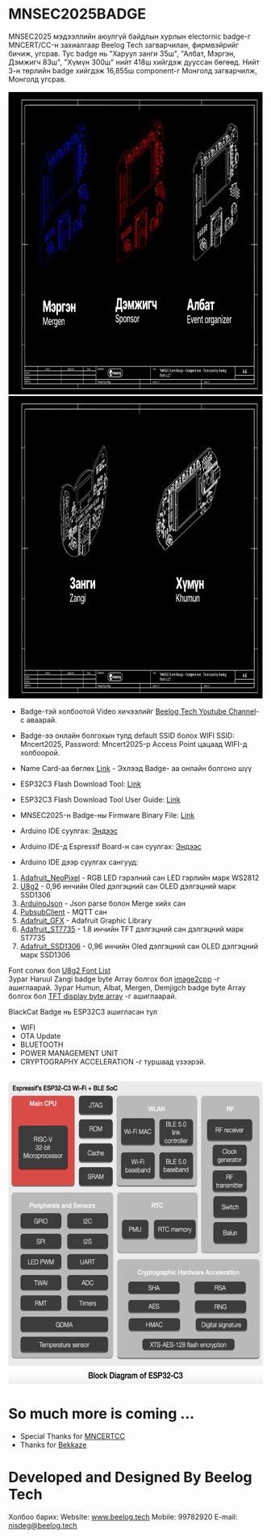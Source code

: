 # MNSEC2025BADGE
MNSEC2025 мэдээллийн аюулгүй байдлын хурлын electornic badge-г MNCERT/CC-н захиалгаар Beelog Tech загварчилан, фирмвэйрийг бичиж, угсрав. Тус badge нь "Харуул занги 35ш", "Албат, Мэргэн, Дэмжигч 83ш", "Хүмүн 300ш" нийт 418ш хийгдэж дууссан бөгөөд. Нийт 3-н төрлийн badge хийгдэж 16,855ш component-г Монголд загварчилж, Монголд угсрав.
<br>
<br> <img height = "600" src="User guide Image/2.png"/>
<br> <img height = "600" src="User guide Image/3.png"/><br>

* Badge-тэй холбоотой Video хичээлийг 
<a href="https://www.youtube.com/@BeelogTech">Beelog Tech Youtube Channel</a>-с аваарай.
* Badge-ээ онлайн болгохын тулд default SSID болох WIFI SSID: Mncert2025, Password: Mncert2025-р Access Point цацаад WIFI-д холбоорой.
* Name Card-аа бөглөх
<a href="https://103.168.179.124/">Link</a>  - Эхлээд Badge- аа онлайн болгоно шүү
* ESP32C3 Flash Download Tool: <a href="https://dl.espressif.com/public/flash_download_tool.zip">Link</a>
* ESP32C3 Flash Download Tool User Guide: <a href="https://docs.espressif.com/projects/esp-test-tools/en/latest/esp32c3/production_stage/tools/flash_download_tool.html">Link</a>
* MNSEC2025-н Badge-ны Firmware Binary File: <a href="Firmware/MNSEC2025/MNSEC2025.bin">Link</a>

* Arduino IDE суулгах: <a href="https://www.arduino.cc/en/software">Эндээс</a>
* Arduino IDE-д Espressif Board-н сан суулгах: <a href="https://randomnerdtutorials.com/installing-the-esp32-board-in-arduino-ide-windows-instructions">Эндээс</a>

* Arduino IDE дээр суулгах сангууд:
1. <a href="https://github.com/adafruit/Adafruit_NeoPixel">Adafruit_NeoPixel</a> - RGB LED гэрэлний сан LED гэрлийн марк WS2812
2. <a href="https://github.com/olikraus/U8g2_Arduino">U8g2</a> - 0,96 инчийн Oled дэлгэцний сан OLED дэлгэцний марк SSD1306
3. <a href="https://github.com/bblanchon/ArduinoJson">ArduinoJson</a>  - Json parse болон Merge хийх сан
4. <a href="https://github.com/knolleary/pubsubclient">PubsubClient</a> - MQTT сан
5. <a href="https://github.com/adafruit/Adafruit-GFX-Library"> Adafruit_GFX</a> - Adafruit Graphic Library
6. <a href="https://github.com/adafruit/Adafruit-ST7735-Library">Adafruit_ST7735</a> - 1.8 инчийн TFT дэлгэцний сан дэлгэцний марк ST7735
7. <a href="https://github.com/adafruit/Adafruit_SSD1306">Adafruit_SSD1306</a> - 0,96 инчийн Oled дэлгэцний сан OLED дэлгэцний марк SSD1306
   
Font солих бол <a href="https://github.com/olikraus/u8g2/wiki/fntlistall">U8g2 Font List</a>  
Зураг Haruul Zangi badge byte Array болгох бол <a href="https://javl.github.io/image2cpp/">image2cpp</a>  -г ашиглаарай.
Зураг Humun, Albat, Mergen, Demjigch badge byte Array болгох бол <a href="https://mischianti.org/rgb-image-to-byte-array-converter-for-arduino-tft-displays">TFT display byte array</a>  -г ашиглаарай.

BlackCat Badge нь ESP32C3 ашигласан тул
- WIFI 
- OTA Update
- BLUETOOTH
- POWER MANAGEMENT UNIT
- CRYPTOGRAPHY ACCELERATION -г туршаад үзээрэй.

<br> <img height = "600" src="https://github.com/helicopteresdc/BlackCat-Badge/blob/main/Images/ESP32C3%20Architecture.png"/><br>

# So much more is coming ...
* Special Thanks for <a href="https://mncert.org/">MNCERTCC</a>
* Thanks for <a href="https://github.com/bekkaze">Bekkaze</a>

# Developed and Designed By Beelog Tech
Холбоо барих:
Website: www.beelog.tech
Mobile: 99782920
E-mail: nisdeg@beelog.tech
